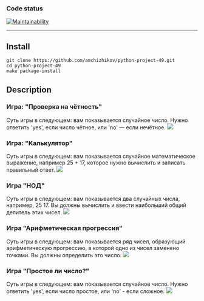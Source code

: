 ### Code status
[![Maintainability](https://api.codeclimate.com/v1/badges/4eba7ad5bc1a8e7f8686/maintainability)](https://codeclimate.com/github/amchizhikov/python-project-49/maintainability)


---
## Install
```
git clone https://github.com/amchizhikov/python-project-49.git
cd python-project-49
make package-install
```


## Description


### Игра: "Проверка на чётность"
Суть игры в следующем: вам показывается случайное число. Нужно ответить 'yes', если число чётное, или 'no' — если нечётное.
<a href="https://asciinema.org/a/KX8GgCXniLyFjpS5WvLxzzDHr" target="_blank"><img src="https://asciinema.org/a/KX8GgCXniLyFjpS5WvLxzzDHr.svg" /></a>


### Игра: "Калькулятор"
Суть игры в следующем: вам показывается случайное математическое выражение, например 25 + 17, которое нужно вычислить и записать правильный ответ.
<a href="https://asciinema.org/a/Gt2NUCfs5kMroQ9oPXmu66FTW" target="_blank"><img src="https://asciinema.org/a/Gt2NUCfs5kMroQ9oPXmu66FTW.svg" /></a>


### Игра "НОД"
Суть игры в следующем: вам показывается два случайных числа, например, 25 17. Вы должны вычислить и ввести наибольший общий делитель этих чисел.
<a href="https://asciinema.org/a/fgpaGn3J3aajjQViaqqnbXREY" target="_blank"><img src="https://asciinema.org/a/fgpaGn3J3aajjQViaqqnbXREY.svg" /></a>


### Игра "Арифметическая прогрессия"
Суть игры в следующем: вам показывается ряд чисел, образующий арифметическую прогрессию, в которой одно из чисел заменено точками. Вы должны определить это число.
<a href="https://asciinema.org/a/37ykhCHeKLQKCIxmFyw4jimgc" target="_blank"><img src="https://asciinema.org/a/37ykhCHeKLQKCIxmFyw4jimgc.svg" /></a>


### Игра "Простое ли число?"
Суть игры в следующем: вам показывается случайное число. Нужно ответить 'yes', если число простое, или 'no' - если сложное.
<a href="https://asciinema.org/a/18GIQlTjUmNWEo9SksEoUoyln" target="_blank"><img src="https://asciinema.org/a/18GIQlTjUmNWEo9SksEoUoyln.svg" /></a>
